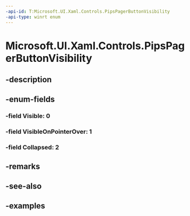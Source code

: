 ```yaml
---
-api-id: T:Microsoft.UI.Xaml.Controls.PipsPagerButtonVisibility
-api-type: winrt enum
---
```


# Microsoft.UI.Xaml.Controls.PipsPagerButtonVisibility

<!--
public enum PipsPagerButtonVisibility
-->


## -description

## -enum-fields

### -field Visible: 0

### -field VisibleOnPointerOver: 1

### -field Collapsed: 2

## -remarks

## -see-also

## -examples


